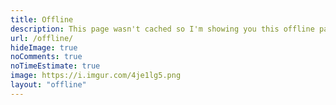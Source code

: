 ```yaml
---
title: Offline
description: This page wasn't cached so I'm showing you this offline page. 🌐
url: /offline/
hideImage: true
noComments: true
noTimeEstimate: true
image: https://i.imgur.com/4je1lg5.png
layout: "offline"
---
```

